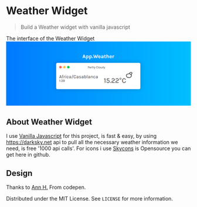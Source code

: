 # Weather Widget
> Build a Weather widget with vanilla javascript

The interface of the Weather Widget
![](interface.png)

## About Weather Widget

I use [Vanilla Javascript](http://vanilla-js.com/) for this project, is fast & easy, by using https://darksky.net api to pull all the necessary weather information we need, is free '1000 api calls'.
For icons i use [Skycons](https://github.com/darkskyapp/skycons) is Opensource you can get here in github.

## Design

Thanks to [Ann H.](https://codepen.io/merkund/pen/wQrMoB) From codepen.

Distributed under the MIT License. See ``LICENSE`` for more information.
